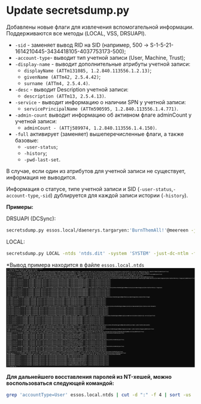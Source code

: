 Update secretsdump.py
========

Добавлены новые флаги для извлечения вспомогательной информации. Поддерживаются все методы (LOCAL, VSS, DRSUAPI).
- `-sid` - заменяет вывод RID на SID (например, 500 → S-1-5-21-1614210445-3434418105-4037753173-500);
- `-account-type`- выводит тип учетной записи (User, Machine, Trust);
- `-display-name` - выводит дополнительные атрибуты учетной записи:
	- `displayName (ATTm131085, 1.2.840.113556.1.2.13)`;
	- `givenName (ATTm42, 2.5.4.42)`;
	- `surname (ATTm4, 2.5.4.4)`.
- `-desc` - выводит Description учетной записи:
	- `description (ATTm13, 2.5.4.13)`.
- `-service` -  выводит информацию о наличии SPN у учетной записи:
	- `servicePrincipalName (ATTm590595, 1.2.840.113556.1.4.771)`.
- `-admin-count`  выводит информацию об активном флаге adminCount у учетной записи:
	- `adminCount - (ATTj589974, 1.2.840.113556.1.4.150)`.
- `-full`  активирует (заменяет) вышеперечисленные флаги, а также базовые:
	- `-user-status`;
	- `-history`;
	- `-pwd-last-set`.

В случае, если один из атрибутов для учетной записи не существует, информация не выводится.

Информация о статусе, типе учетной записи и SID (`-user-status`,`-account-type`,`-sid`) дублируется для каждой записи истории (`-history`).

**Примеры:**

DRSUAPI (DCSync):
```bash
secretsdump.py essos.local/daenerys.targaryen:'BurnThemAll!'@meereen -just-dc-ntlm -full -outputfile essos.local
```
LOCAL:
```bash
secretsdump.py LOCAL -ntds 'ntds.dit' -system 'SYSTEM' -just-dc-ntlm -full -outputfile essos.local
```
\*Вывод примера находится в файле `essos.local.ntds`
![1](./1.png)


**Для дальнейшего восставления паролей из NT-хешей, можно воспользоваться следующей командой:**


```bash
grep 'accountType=User' essos.local.ntds | cut -d ":" -f 4 | sort -us | tee ueh-uniq-nt.txt
```
